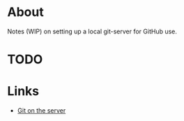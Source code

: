# About

Notes (WIP) on setting up a local git-server for GitHub use.

# TODO


# Links

* [Git on the server](https://git-scm.com/book/en/v2/Git-on-the-Server-The-Protocols)
